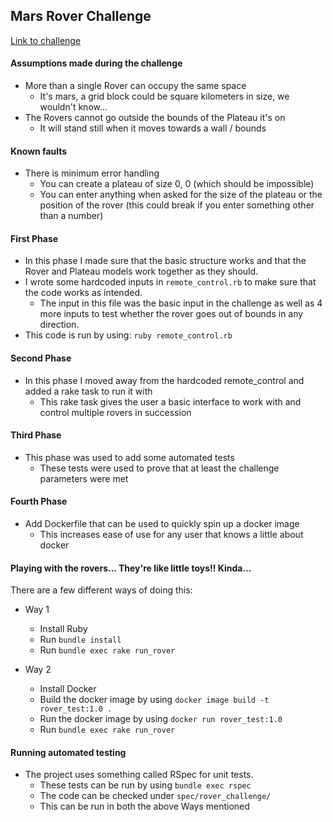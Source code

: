 ## Mars Rover Challenge

[Link to challenge](https://code.google.com/archive/p/marsrovertechchallenge/)

#### Assumptions made during the challenge
- More than a single Rover can occupy the same space 
  - It's mars, a grid block could be square kilometers in size, we wouldn't know...
- The Rovers cannot go outside the bounds of the Plateau it's on
    - It will stand still when it moves towards a wall / bounds

#### Known faults
- There is minimum error handling 
  - You can create a plateau of size 0, 0 (which should be impossible)
  - You can enter anything when asked for the size of the plateau or the position of the rover (this could break if you enter something other than a number)

#### First Phase
- In this phase I made sure that the basic structure works and that the Rover and Plateau models work together as they should.
- I wrote some hardcoded inputs in `remote_control.rb` to make sure that the code works as intended.
  - The input in this file was the basic input in the challenge as well as 4 more inputs to test whether the rover goes out of bounds in any direction.
- This code is run by using: `ruby remote_control.rb`

#### Second Phase
- In this phase I moved away from the hardcoded remote_control and added a rake task to run it with
  - This rake task gives the user a basic interface to work with and control multiple rovers in succession

#### Third Phase
- This phase was used to add some automated tests
  - These tests were used to prove that at least the challenge parameters were met

#### Fourth Phase
- Add Dockerfile that can be used to quickly spin up a docker image
  - This increases ease of use for any user that knows a little about docker

#### Playing with the rovers... They're like little toys!! Kinda...
There are a few different ways of doing this:
- Way 1
  - Install Ruby
  - Run `bundle install`
  - Run `bundle exec rake run_rover`

- Way 2
  - Install Docker
  - Build the docker image by using `docker image build -t rover_test:1.0 .`
  - Run the docker image by using `docker run rover_test:1.0`
  - Run `bundle exec rake run_rover`

#### Running automated testing
- The project uses something called RSpec for unit tests.
  - These tests can be run by using `bundle exec rspec`
  - The code can be checked under `spec/rover_challenge/`
  - This can be run in both the above Ways mentioned